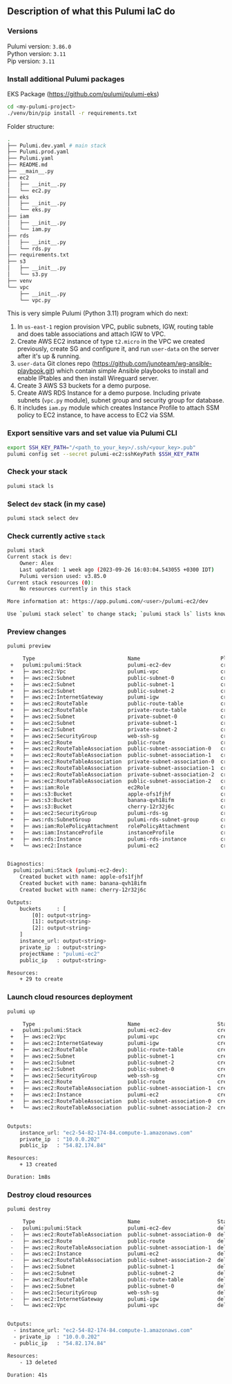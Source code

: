 ## Description of what this Pulumi IaC do

### Versions
Pulumi version: `3.86.0`  
Python version: `3.11`  
Pip version: `3.11`

### Install additional Pulumi packages
EKS Package (https://github.com/pulumi/pulumi-eks)
```bash
cd <my-pulumi-project>
./venv/bin/pip install -r requirements.txt
```

Folder structure:
```bash
.
├── Pulumi.dev.yaml # main stack
├── Pulumi.prod.yaml
├── Pulumi.yaml
├── README.md
├── __main__.py
├── ec2
│   ├── __init__.py
│   └── ec2.py
├── eks
│   ├── __init__.py
│   └── eks.py
├── iam
│   ├── __init__.py
│   └── iam.py
├── rds
│   ├── __init__.py
│   └── rds.py
├── requirements.txt
├── s3
│   ├── __init__.py
│   └── s3.py
├── venv
└── vpc
    ├── __init__.py
    └── vpc.py
```

This is very simple Pulumi (Python 3.11) program which do next: 
1. In `us-east-1` region provision VPC, public subnets, IGW, routing table and does table associations and attach IGW to VPC.
2. Create AWS EC2 instance of type `t2.micro` in the VPC we created previously, create SG and configure it, and run `user-data` on the server after it's up & running.  
3. `user-data` Git clones repo (https://github.com/junoteam/wg-ansible-playbook.git) which contain simple Ansible playbooks to install and enable IPtables and then install Wireguard server.
4. Create 3 AWS S3 buckets for a demo purpose. 
5. Create AWS RDS Instance for a demo purpose. Including private subnets (`vpc.py` module), subnet group and security group for database.
6. It includes `iam.py` module which creates Instance Profile to attach SSM policy to EC2 instance, to have access to EC2 via SSM.

### Export sensitive vars and set value via Pulumi CLI
```bash
export SSH_KEY_PATH="/<path_to_your_key>/.ssh/<your_key>.pub"
pulumi config set --secret pulumi-ec2:sshKeyPath $SSH_KEY_PATH
```

### Check your stack
```bash
pulumi stack ls
```

### Select `dev` stack (in my case)
```bash
pulumi stack select dev
```

### Check currently active `stack`
```bash
pulumi stack
Current stack is dev:
    Owner: Alex
    Last updated: 1 week ago (2023-09-26 16:03:04.543055 +0300 IDT)
    Pulumi version used: v3.85.0
Current stack resources (0):
    No resources currently in this stack

More information at: https://app.pulumi.com/<user>/pulumi-ec2/dev

Use `pulumi stack select` to change stack; `pulumi stack ls` lists known ones
```

### Preview changes
```bash
pulumi preview

     Type                              Name                          Plan       Info
 +   pulumi:pulumi:Stack               pulumi-ec2-dev                create     3 messages
 +   ├─ aws:ec2:Vpc                    pulumi-vpc                    create
 +   ├─ aws:ec2:Subnet                 public-subnet-0               create
 +   ├─ aws:ec2:Subnet                 public-subnet-1               create
 +   ├─ aws:ec2:Subnet                 public-subnet-2               create
 +   ├─ aws:ec2:InternetGateway        pulumi-igw                    create
 +   ├─ aws:ec2:RouteTable             public-route-table            create
 +   ├─ aws:ec2:RouteTable             private-route-table           create
 +   ├─ aws:ec2:Subnet                 private-subnet-0              create
 +   ├─ aws:ec2:Subnet                 private-subnet-1              create
 +   ├─ aws:ec2:Subnet                 private-subnet-2              create
 +   ├─ aws:ec2:SecurityGroup          web-ssh-sg                    create
 +   ├─ aws:ec2:Route                  public-route                  create
 +   ├─ aws:ec2:RouteTableAssociation  public-subnet-association-0   create
 +   ├─ aws:ec2:RouteTableAssociation  public-subnet-association-1   create
 +   ├─ aws:ec2:RouteTableAssociation  private-subnet-association-0  create
 +   ├─ aws:ec2:RouteTableAssociation  private-subnet-association-1  create
 +   ├─ aws:ec2:RouteTableAssociation  private-subnet-association-2  create
 +   ├─ aws:ec2:RouteTableAssociation  public-subnet-association-2   create
 +   ├─ aws:iam:Role                   ec2Role                       create
 +   ├─ aws:s3:Bucket                  apple-ofs1fjhf                create
 +   ├─ aws:s3:Bucket                  banana-qvh18ifm               create
 +   ├─ aws:s3:Bucket                  cherry-12r32j6c               create
 +   ├─ aws:ec2:SecurityGroup          pulumi-rds-sg                 create
 +   ├─ aws:rds:SubnetGroup            pulumi-rds-subnet-group       create
 +   ├─ aws:iam:RolePolicyAttachment   rolePolicyAttachment          create
 +   ├─ aws:iam:InstanceProfile        instanceProfile               create
 +   ├─ aws:rds:Instance               pulumi-rds-instance           create
 +   └─ aws:ec2:Instance               pulumi-ec2                    create


Diagnostics:
  pulumi:pulumi:Stack (pulumi-ec2-dev):
    Created bucket with name: apple-ofs1fjhf
    Created bucket with name: banana-qvh18ifm
    Created bucket with name: cherry-12r32j6c

Outputs:
    buckets     : [
        [0]: output<string>
        [1]: output<string>
        [2]: output<string>
    ]
    instance_url: output<string>
    private_ip  : output<string>
    projectName : "pulumi-ec2"
    public_ip   : output<string>

Resources:
    + 29 to create
```

### Launch cloud resources deployment
```bash
pulumi up

     Type                              Name                         Status
 +   pulumi:pulumi:Stack               pulumi-ec2-dev               created (65s)
 +   ├─ aws:ec2:Vpc                    pulumi-vpc                   created (14s)
 +   ├─ aws:ec2:InternetGateway        pulumi-igw                   created (1s)
 +   ├─ aws:ec2:RouteTable             public-route-table           created (2s)
 +   ├─ aws:ec2:Subnet                 public-subnet-1              created (12s)
 +   ├─ aws:ec2:Subnet                 public-subnet-2              created (13s)
 +   ├─ aws:ec2:Subnet                 public-subnet-0              created (13s)
 +   ├─ aws:ec2:SecurityGroup          web-ssh-sg                   created (5s)
 +   ├─ aws:ec2:Route                  public-route                 created (1s)
 +   ├─ aws:ec2:RouteTableAssociation  public-subnet-association-1  created (1s)
 +   ├─ aws:ec2:Instance               pulumi-ec2                   created (33s)
 +   ├─ aws:ec2:RouteTableAssociation  public-subnet-association-0  created (1s)
 +   └─ aws:ec2:RouteTableAssociation  public-subnet-association-2  created (1s)


Outputs:
    instance_url: "ec2-54-82-174-84.compute-1.amazonaws.com"
    private_ip  : "10.0.0.202"
    public_ip   : "54.82.174.84"

Resources:
    + 13 created

Duration: 1m8s
``` 

### Destroy cloud resources
```bash
pulumi destroy

     Type                              Name                         Status
 -   pulumi:pulumi:Stack               pulumi-ec2-dev               deleted
 -   ├─ aws:ec2:RouteTableAssociation  public-subnet-association-0  deleted (2s)
 -   ├─ aws:ec2:Route                  public-route                 deleted (2s)
 -   ├─ aws:ec2:RouteTableAssociation  public-subnet-association-1  deleted (2s)
 -   ├─ aws:ec2:Instance               pulumi-ec2                   deleted (32s)
 -   ├─ aws:ec2:RouteTableAssociation  public-subnet-association-2  deleted (2s)
 -   ├─ aws:ec2:Subnet                 public-subnet-1              deleted (1s)
 -   ├─ aws:ec2:Subnet                 public-subnet-2              deleted (1s)
 -   ├─ aws:ec2:RouteTable             public-route-table           deleted (2s)
 -   ├─ aws:ec2:Subnet                 public-subnet-0              deleted (2s)
 -   ├─ aws:ec2:SecurityGroup          web-ssh-sg                   deleted (3s)
 -   ├─ aws:ec2:InternetGateway        pulumi-igw                   deleted (1s)
 -   └─ aws:ec2:Vpc                    pulumi-vpc                   deleted (1s)


Outputs:
  - instance_url: "ec2-54-82-174-84.compute-1.amazonaws.com"
  - private_ip  : "10.0.0.202"
  - public_ip   : "54.82.174.84"

Resources:
    - 13 deleted

Duration: 41s
```
